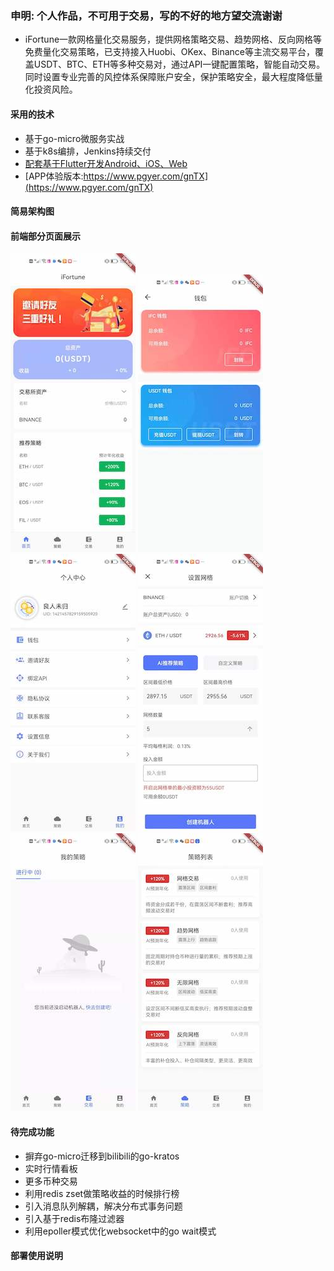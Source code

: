 ### 申明: 个人作品，不可用于交易，写的不好的地方望交流谢谢
* iFortune一款网格量化交易服务，提供网格策略交易、趋势网格、反向网格等免费量化交易策略，已支持接入Huobi、OKex、Binance等主流交易平台，覆盖USDT、BTC、ETH等多种交易对，通过API一键配置策略，智能自动交易。同时设置专业完善的风控体系保障账户安全，保护策略安全，最大程度降低量化投资风险。
#### 采用的技术
* 基于go-micro微服务实战
* 基于k8s编排，Jenkins持续交付
* [配套基于Flutter开发Android、iOS、Web](https://github.com/RonadoLong/wq-fotune.git)
* [APP体验版本:https://www.pgyer.com/gnTX](https://www.pgyer.com/gnTX)

#### 简易架构图


#### 前端部分页面展示
![](./resource/images/WechatIMG33.jpeg)
![](./resource/images/WechatIMG34.jpeg)
![](./resource/images/WechatIMG36.jpeg)
![](./resource/images/WechatIMG37.jpeg)
![](./resource/images/WechatIMG38.jpeg)
![](./resource/images/WechatIMG39.jpeg)

#### 待完成功能
* 摒弃go-micro迁移到bilibili的go-kratos
* 实时行情看板
* 更多币种交易
* 利用redis zset做策略收益的时候排行榜  
* 引入消息队列解耦，解决分布式事务问题
* 引入基于redis布隆过滤器
* 利用epoller模式优化websocket中的go wait模式

#### 部署使用说明